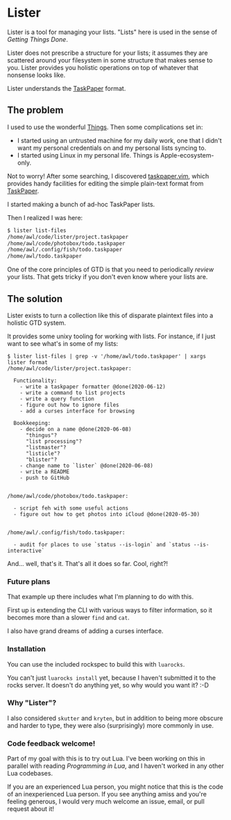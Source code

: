 # Lister

Lister is a tool for managing your lists.
"Lists" here is used in the sense of _Getting Things Done_.

Lister does not prescribe a structure for your lists; it assumes they
are scattered around your filesystem in some structure that makes sense
to you.  Lister provides you holistic operations on top of whatever
that nonsense looks like.

Lister understands the [TaskPaper][taskpaper] format.

## The problem

I used to use the wonderful [Things][things].  Then some complications
set in:

- I started using an untrusted machine for my daily work, one that
  I didn't want my personal credentials on and my personal lists syncing
  to.
- I started using Linux in my personal life.  Things is
  Apple-ecosystem-only.

Not to worry!  After some searching, I discovered [taskpaper.vim][],
which provides handy facilities for editing the simple plain-text format
from [TaskPaper][taskpaper].

I started making a bunch of ad-hoc TaskPaper lists.

Then I realized I was here:

```sh
$ lister list-files
/home/awl/code/lister/project.taskpaper
/home/awl/code/photobox/todo.taskpaper
/home/awl/.config/fish/todo.taskpaper
/home/awl/todo.taskpaper
```

One of the core principles of GTD is that you need to periodically
_review_ your lists.  That gets tricky if you don't even know where your
lists are.

## The solution

Lister exists to turn a collection like this of disparate plaintext
files into a holistic GTD system.

It provides some unixy tooling for working with lists.  For instance, if
I just want to see what's in some of my lists:

```
$ lister list-files | grep -v '/home/awl/todo.taskpaper' | xargs lister format
/home/awl/code/lister/project.taskpaper:

  Functionality:
    - write a taskpaper formatter @done(2020-06-12)
    - write a command to list projects
    - write a query function
    - figure out how to ignore files
    - add a curses interface for browsing

  Bookkeeping:
    - decide on a name @done(2020-06-08)
      "thingus"?
      "list processing"?
      "listmaster"?
      "listicle"?
      "blister"?
    - change name to `lister` @done(2020-06-08)
    - write a README
    - push to GitHub


/home/awl/code/photobox/todo.taskpaper:

  - script feh with some useful actions
  - figure out how to get photos into iCloud @done(2020-05-30)


/home/awl/.config/fish/todo.taskpaper:

  - audit for places to use `status --is-login` and `status --is-interactive`
```

And... well, that's it.  That's all it does so far.  Cool, right?!

### Future plans

That example up there includes what I'm planning to do with this.

First up is extending the CLI with various ways to filter information,
so it becomes more than a slower `find` and `cat`.

I also have grand dreams of adding a curses interface.

### Installation

You can use the included rockspec to build this with `luarocks`.

You can't just `luarocks install` yet, because I haven't submitted it to
the rocks server.  It doesn't do anything yet, so why would you want it?
:-D

### Why "Lister"?

I also considered `skutter` and `kryten`, but in addition to being more
obscure and harder to type, they were also (surprisingly) more commonly
in use.

### Code feedback welcome!

Part of my goal with this is to try out Lua.  I've been working on this
in parallel with reading _Programming in Lua_, and I haven't worked in
any other Lua codebases.

If you are an experienced Lua person, you might notice that this is the
code of an inexperienced Lua person.  If you see anything amiss and
you're feeling generous, I would very much welcome an issue, email, or
pull request about it!

[taskpaper]: https://guide.taskpaper.com/
[taskpaper.vim]: https://github.com/davidoc/taskpaper.vim
[things]: https://culturedcode.com/things/
